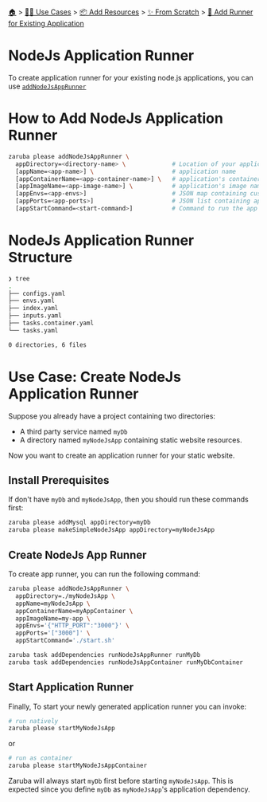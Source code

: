 <!--startTocHeader-->
[🏠](../../../../README.md) > [👷🏽 Use Cases](../../../README.md) > [📦 Add Resources](../../README.md) > [✨ From Scratch](../README.md) > [🏃 Add Runner for Existing Application](README.md)
# NodeJs Application Runner
<!--endTocHeader-->


To create application runner for your existing node.js applications, you can use [`addNodeJsAppRunner`](../../core-tasks/addNodeJsAppRunner.md)

# How to Add NodeJs Application Runner


```bash
zaruba please addNodeJsAppRunner \
  appDirectory=<directory-name> \             # Location of your application. Must be provided
  [appName=<app-name>] \                      # application name
  [appContainerName=<app-container-name>] \   # application's container name
  [appImageName=<app-image-name>] \           # application's image name
  [appEnvs=<app-envs>]                        # JSON map containing custom environments
  [appPorts=<app-ports>]                      # JSON list containing application's ports
  [appStartCommand=<start-command>]           # Command to run the app
```

# NodeJs Application Runner Structure

```bash
❯ tree
.
├── configs.yaml
├── envs.yaml
├── index.yaml
├── inputs.yaml
├── tasks.container.yaml
└── tasks.yaml

0 directories, 6 files

```

# Use Case: Create NodeJs Application Runner

Suppose you already have a project containing two directories:

* A third party service named `myDb`
* A directory named `myNodeJsApp` containing static website resources.

Now you want to create an application runner for your static website.

## Install Prerequisites

If don't have `myDb` and `myNodeJsApp`, then you should run these commands first:

```bash
zaruba please addMysql appDirectory=myDb
zaruba please makeSimpleNodeJsApp appDirectory=myNodeJsApp
```

## Create NodeJs App Runner

To create app runner, you can run the following command:

```bash
zaruba please addNodeJsAppRunner \
  appDirectory=./myNodeJsApp \
  appName=myNodeJsApp \
  appContainerName=myAppContainer \
  appImageName=my-app \
  appEnvs='{"HTTP_PORT":"3000"}' \
  appPorts='["3000"]' \
  appStartCommand='./start.sh'

zaruba task addDependencies runNodeJsAppRunner runMyDb
zaruba task addDependencies runNodeJsAppContainer runMyDbContainer
```


## Start Application Runner

Finally, To start your newly generated application runner you can invoke: 

```bash
# run natively
zaruba please startMyNodeJsApp
```

or

```bash
# run as container
zaruba please startMyNodeJsAppContainer
```

Zaruba will always start `myDb` first before starting `myNodeJsApp`. This is expected since you define `myDb` as `myNodeJsApp`'s application dependency.


<!--startTocSubtopic-->
<!--endTocSubtopic-->